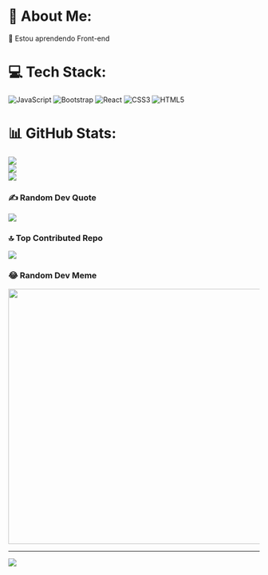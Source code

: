# 💫 About Me:
🔭 Estou aprendendo Front-end<br>


# 💻 Tech Stack:
![JavaScript](https://img.shields.io/badge/javascript-%23323330.svg?style=for-the-badge&logo=javascript&logoColor=%23F7DF1E) ![Bootstrap](https://img.shields.io/badge/bootstrap-%23563D7C.svg?style=for-the-badge&logo=bootstrap&logoColor=white) ![React](https://img.shields.io/badge/react-%2320232a.svg?style=for-the-badge&logo=react&logoColor=%2361DAFB) ![CSS3](https://img.shields.io/badge/css3-%231572B6.svg?style=for-the-badge&logo=css3&logoColor=white) ![HTML5](https://img.shields.io/badge/html5-%23E34F26.svg?style=for-the-badge&logo=html5&logoColor=white)
# 📊 GitHub Stats:
![](https://github-readme-stats.vercel.app/api?username=GabrielUchoaa&theme=dracula&hide_border=true&include_all_commits=false&count_private=false)<br/>
![](https://github-readme-streak-stats.herokuapp.com/?user=GabrielUchoaa&theme=dracula&hide_border=true)<br/>
![](https://github-readme-stats.vercel.app/api/top-langs/?username=GabrielUchoaa&theme=dracula&hide_border=true&include_all_commits=false&count_private=false&layout=compact)

### ✍️ Random Dev Quote
![](https://quotes-github-readme.vercel.app/api?type=vetical&theme=radical)

### 🔝 Top Contributed Repo
![](https://github-contributor-stats.vercel.app/api?username=GabrielUchoaa&limit=5&theme=dark&combine_all_yearly_contributions=true)

### 😂 Random Dev Meme
<img src="https://rm.up.railway.app/" width="512px"/>

---
[![](https://visitcount.itsvg.in/api?id=GabrielUchoaa&icon=0&color=0)](https://visitcount.itsvg.in)

<!-- Proudly created with GPRM ( https://gprm.itsvg.in ) -->
